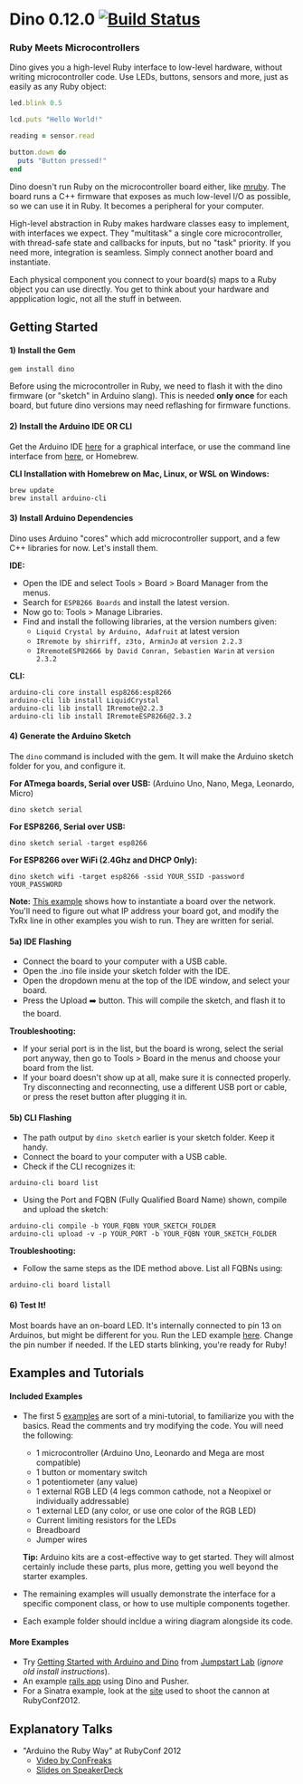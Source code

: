 # Dino 0.12.0 [![Build Status](https://secure.travis-ci.org/austinbv/dino.png)](http://travis-ci.org/austinbv/dino)
### Ruby Meets Microcontrollers
Dino gives you a high-level Ruby interface to low-level hardware, without writing microcontroller code. Use LEDs, buttons, sensors and more, just as easily as any Ruby object:

````ruby
led.blink 0.5

lcd.puts "Hello World!"

reading = sensor.read

button.down do
  puts "Button pressed!"
end
````

Dino doesn't run Ruby on the microcontroller board either, like [mruby](https://github.com/mruby/mruby). The board runs a C++ firmware that exposes as much low-level I/O as possible, so we can use it in Ruby. It becomes a peripheral for your computer.

High-level abstraction in Ruby makes hardware classes easy to implement, with interfaces we expect. They "multitask" a single core microcontroller, with thread-safe state and callbacks for inputs, but no "task" priority. If you need more, integration is seamless. Simply connect another board and instantiate.

Each physical component you connect to your board(s) maps to a Ruby object you can use directly. You get to think about your hardware and appplication logic, not all the stuff in between.

## Getting Started
#### 1) Install the Gem
```shell
gem install dino
```

Before using the microcontroller in Ruby, we need to flash it with the dino firmware (or "sketch" in Arduino slang). This is needed **only once** for each board, but future dino versions may need reflashing for firmware functions.

#### 2) Install the Arduino IDE OR CLI

Get the Arduino IDE [here](http://arduino.cc/en/Main/Software) for a graphical interface, or use the command line interface from [here](https://github.com/arduino/arduino-cli/releases), or Homebrew.

**CLI Installation with Homebrew on Mac, Linux, or WSL on Windows:**
````shell
brew update
brew install arduino-cli
````

#### 3) Install Arduino Dependencies
Dino uses Arduino "cores" which add microcontroller support, and a few C++ libraries for now. Let's install them.

**IDE:**
* Open the IDE and select Tools > Board > Board Manager from the menus.
* Search for `ESP8266 Boards` and install the latest version.
* Now go to: Tools > Manage Libraries.
* Find and install the following libraries, at the version numbers given:
  * `Liquid Crystal by Arduino, Adafruit` at latest version
  * `IRremote by shirriff, z3to, ArminJo` at `version 2.2.3`
  * `IRremoteESP82666 by David Conran, Sebastien Warin` at `version 2.3.2`

**CLI:**
````shell
arduino-cli core install esp8266:esp8266
arduino-cli lib install LiquidCrystal
arduino-cli lib install IRremote@2.2.3
arduino-cli lib install IRremoteESP8266@2.3.2 
````

#### 4) Generate the Arduino Sketch
The `dino` command is included with the gem. It will make the Arduino sketch folder for you, and configure it.

**For ATmega boards, Serial over USB:** (Arduino Uno, Nano, Mega, Leonardo, Micro)
```shell
dino sketch serial
````

**For ESP8266, Serial over USB:**
```shell
dino sketch serial -target esp8266
````

**For ESP8266 over WiFi (2.4Ghz and DHCP Only):**
```shell
dino sketch wifi -target esp8266 -ssid YOUR_SSID -password YOUR_PASSWORD
````
**Note:** [This example](https://github.com/austinbv/dino/tree/master/examples/tcp.rb) shows how to instantiate a board over the network. You'll need to figure out what IP address your board got, and modify the TxRx line in other examples you wish to run. They are written for serial.

#### 5a) IDE Flashing

* Connect the board to your computer with a USB cable.
* Open the .ino file inside your sketch folder with the IDE.
* Open the dropdown menu at the top of the IDE window, and select your board.
* Press the Upload ➡️ button. This will compile the sketch, and flash it to the board.

**Troubleshooting:**
* If your serial port is in the list, but the board is wrong, select the serial port anyway, then go to Tools > Board in the menus and choose your board from the list.
* If your board doesn't show up at all, make sure it is connected properly. Try disconnecting and reconnecting, use a different USB port or cable, or press the reset button after plugging it in.

#### 5b) CLI Flashing

* The path output by `dino sketch` earlier is your sketch folder. Keep it handy.
* Connect the board to your computer with a USB cable.
* Check if the CLI recognizes it:

````shell
arduino-cli board list
````
  
* Using the Port and FQBN (Fully Qualified Board Name) shown, compile and upload the sketch:
````shell
arduino-cli compile -b YOUR_FQBN YOUR_SKETCH_FOLDER
arduino-cli upload -v -p YOUR_PORT -b YOUR_FQBN YOUR_SKETCH_FOLDER
````

**Troubleshooting:**
* Follow the same steps as the IDE method above. List all FQBNs using:
````shell
arduino-cli board listall
````

#### 6)  Test It!

Most boards have an on-board LED. It's internally connected to pin 13 on Arduinos, but might be different for you. Run the LED example [here](https://github.com/austinbv/dino/tree/master/examples/01-led/led.rb). Change the pin number if needed. If the LED starts blinking, you're ready for Ruby!

## Examples and Tutorials

#### Included Examples

* The first 5 [examples](https://github.com/austinbv/dino/tree/master/examples) are sort of a mini-tutorial, to familiarize you with the basics. Read the comments and try modifying the code. You will need the following:
  * 1 microcontroller (Arduino Uno, Leonardo and Mega are most compatible)
  * 1 button or momentary switch
  * 1 potentiometer (any value)
  * 1 external RGB LED (4 legs common cathode, not a Neopixel or individually addressable)
  * 1 external LED (any color, or use one color of the RGB LED)
  * Current limiting resistors for the LEDs
  * Breadboard
  * Jumper wires
  
  **Tip:** Arduino kits are a cost-effective way to get started. They will almost certainly include these parts, plus more, getting you well beyond the starter examples.
  
* The remaining examples will usually demonstrate the interface for a specific component class, or how to use multiple components together.
* Each example folder should incldue a wiring diagram alongside its code.

####  More Examples

* Try [Getting Started with Arduino and Dino](http://tutorials.jumpstartlab.com/projects/arduino/introducing_arduino.html) from [Jumpstart Lab](http://jumpstartlab.com) (_ignore old install instructions_).
* An example [rails app](https://github.com/austinbv/dino_rails_example)  using Dino and Pusher.
* For a Sinatra example, look at the [site](https://github.com/austinbv/dino_cannon) used to shoot the cannon at RubyConf2012.

## Explanatory Talks

* "Arduino the Ruby Way" at RubyConf 2012
  * [Video by ConFreaks](https://www.youtube.com/watch?v=oUIor6GK-qA)
  * [Slides on SpeakerDeck](https://speakerdeck.com/austinbv/arduino-the-ruby-way)

